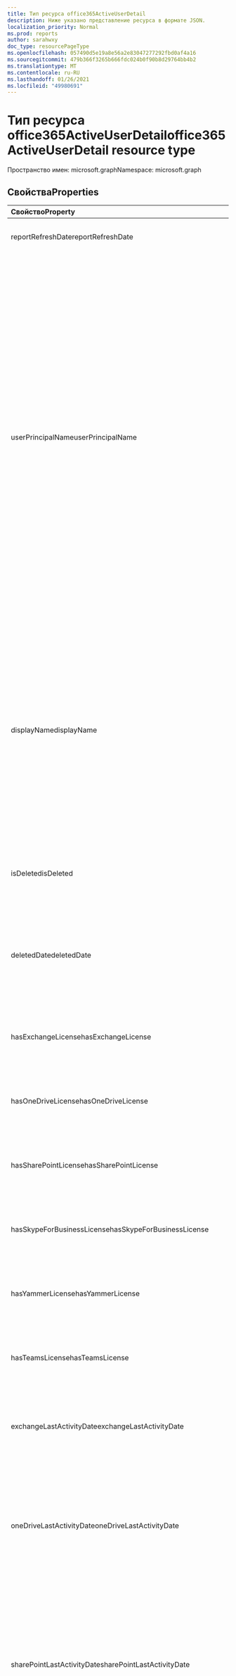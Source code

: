 ```yaml
---
title: Тип ресурса office365ActiveUserDetail
description: Ниже указано представление ресурса в формате JSON.
localization_priority: Normal
ms.prod: reports
author: sarahwxy
doc_type: resourcePageType
ms.openlocfilehash: 057490d5e19a8e56a2e83047277292fbd0af4a16
ms.sourcegitcommit: 479b366f3265b666fdc024b0f90b8d29764bb4b2
ms.translationtype: MT
ms.contentlocale: ru-RU
ms.lasthandoff: 01/26/2021
ms.locfileid: "49980691"
---
```

# <a name="office365activeuserdetail-resource-type"></a><span data-ttu-id="2a82a-103">Тип ресурса office365ActiveUserDetail</span><span class="sxs-lookup"><span data-stu-id="2a82a-103">office365ActiveUserDetail resource type</span></span>

<span data-ttu-id="2a82a-104">Пространство имен: microsoft.graph</span><span class="sxs-lookup"><span data-stu-id="2a82a-104">Namespace: microsoft.graph</span></span>

## <a name="properties"></a><span data-ttu-id="2a82a-105">Свойства</span><span class="sxs-lookup"><span data-stu-id="2a82a-105">Properties</span></span>

| <span data-ttu-id="2a82a-106">Свойство</span><span class="sxs-lookup"><span data-stu-id="2a82a-106">Property</span></span>                          | <span data-ttu-id="2a82a-107">Тип</span><span class="sxs-lookup"><span data-stu-id="2a82a-107">Type</span></span>              | <span data-ttu-id="2a82a-108">Описание</span><span class="sxs-lookup"><span data-stu-id="2a82a-108">Description</span></span>                              |
| :-------------------------------- | :---------------- | ---------------------------------------- |
| <span data-ttu-id="2a82a-109">reportRefreshDate</span><span class="sxs-lookup"><span data-stu-id="2a82a-109">reportRefreshDate</span></span>                 | <span data-ttu-id="2a82a-110">Дата</span><span class="sxs-lookup"><span data-stu-id="2a82a-110">Date</span></span>              | <span data-ttu-id="2a82a-111">Последняя дата содержимого.</span><span class="sxs-lookup"><span data-stu-id="2a82a-111">The latest date of the content.</span></span>          |
| <span data-ttu-id="2a82a-112">userPrincipalName</span><span class="sxs-lookup"><span data-stu-id="2a82a-112">userPrincipalName</span></span>                 | <span data-ttu-id="2a82a-113">String</span><span class="sxs-lookup"><span data-stu-id="2a82a-113">String</span></span>            | <span data-ttu-id="2a82a-114">Имя участника-пользователя.</span><span class="sxs-lookup"><span data-stu-id="2a82a-114">The user principal name (UPN) of the user.</span></span> <span data-ttu-id="2a82a-115">Это имя для входа через Интернет по стандарту RFC 822.</span><span class="sxs-lookup"><span data-stu-id="2a82a-115">The UPN is an Internet-style login name for the user based on the Internet standard RFC 822.</span></span> <span data-ttu-id="2a82a-116">В соответствии с соглашением оно должно указывать на имя пользователя для электронной почты.</span><span class="sxs-lookup"><span data-stu-id="2a82a-116">By convention, this should map to the user's email name.</span></span> <span data-ttu-id="2a82a-117">Общий формат: псевдоним@домен. При этом домен должен входить в коллекцию проверенных доменов клиента.</span><span class="sxs-lookup"><span data-stu-id="2a82a-117">The general format is alias@domain, where domain must be present in the tenant’s collection of verified domains.</span></span> <span data-ttu-id="2a82a-118">Это свойство обязательно указывать при создании пользователя.</span><span class="sxs-lookup"><span data-stu-id="2a82a-118">This property is required when a user is created.</span></span> |
| <span data-ttu-id="2a82a-119">displayName</span><span class="sxs-lookup"><span data-stu-id="2a82a-119">displayName</span></span>                       | <span data-ttu-id="2a82a-120">String</span><span class="sxs-lookup"><span data-stu-id="2a82a-120">String</span></span>            | <span data-ttu-id="2a82a-121">Имя пользователя, отображаемое в адресной книге.</span><span class="sxs-lookup"><span data-stu-id="2a82a-121">The name displayed in the address book for the user.</span></span> <span data-ttu-id="2a82a-122">Обычно это сочетание имени, отчества и фамилии пользователя.</span><span class="sxs-lookup"><span data-stu-id="2a82a-122">This is usually the combination of the user's first name, middle initial, and last name.</span></span> <span data-ttu-id="2a82a-123">Это свойство необходимо указывать при создании пользователя. Его невозможно удалить при обновлении.</span><span class="sxs-lookup"><span data-stu-id="2a82a-123">This property is required when a user is created and it cannot be cleared during updates.</span></span> |
| <span data-ttu-id="2a82a-124">isDeleted</span><span class="sxs-lookup"><span data-stu-id="2a82a-124">isDeleted</span></span>                         | <span data-ttu-id="2a82a-125">Boolean</span><span class="sxs-lookup"><span data-stu-id="2a82a-125">Boolean</span></span>           | <span data-ttu-id="2a82a-126">Был ли этот пользователь удален или удален с помягким образом.</span><span class="sxs-lookup"><span data-stu-id="2a82a-126">Whether this user has been deleted or soft deleted.</span></span> |
| <span data-ttu-id="2a82a-127">deletedDate</span><span class="sxs-lookup"><span data-stu-id="2a82a-127">deletedDate</span></span>                       | <span data-ttu-id="2a82a-128">Дата</span><span class="sxs-lookup"><span data-stu-id="2a82a-128">Date</span></span>              | <span data-ttu-id="2a82a-129">Дата операции удаления.</span><span class="sxs-lookup"><span data-stu-id="2a82a-129">The date when the delete operation happened.</span></span> <span data-ttu-id="2a82a-130">Значение по умолчанию — null, если пользователь не был удален.</span><span class="sxs-lookup"><span data-stu-id="2a82a-130">Default value is "null" when the user has not been deleted.</span></span> |
| <span data-ttu-id="2a82a-131">hasExchangeLicense</span><span class="sxs-lookup"><span data-stu-id="2a82a-131">hasExchangeLicense</span></span>                | <span data-ttu-id="2a82a-132">Boolean</span><span class="sxs-lookup"><span data-stu-id="2a82a-132">Boolean</span></span>           | <span data-ttu-id="2a82a-133">Назначена ли пользователю лицензия Exchange.</span><span class="sxs-lookup"><span data-stu-id="2a82a-133">Whether the user has been assigned an Exchange license.</span></span> |
| <span data-ttu-id="2a82a-134">hasOneDriveLicense</span><span class="sxs-lookup"><span data-stu-id="2a82a-134">hasOneDriveLicense</span></span>                | <span data-ttu-id="2a82a-135">Boolean</span><span class="sxs-lookup"><span data-stu-id="2a82a-135">Boolean</span></span>           | <span data-ttu-id="2a82a-136">Назначена ли пользователю лицензия на OneDrive.</span><span class="sxs-lookup"><span data-stu-id="2a82a-136">Whether the user has been assigned a OneDrive license.</span></span> |
| <span data-ttu-id="2a82a-137">hasSharePointLicense</span><span class="sxs-lookup"><span data-stu-id="2a82a-137">hasSharePointLicense</span></span>              | <span data-ttu-id="2a82a-138">Boolean</span><span class="sxs-lookup"><span data-stu-id="2a82a-138">Boolean</span></span>           | <span data-ttu-id="2a82a-139">Назначена ли пользователю лицензия SharePoint.</span><span class="sxs-lookup"><span data-stu-id="2a82a-139">Whether the user has been assigned a SharePoint license.</span></span> |
| <span data-ttu-id="2a82a-140">hasSkypeForBusinessLicense</span><span class="sxs-lookup"><span data-stu-id="2a82a-140">hasSkypeForBusinessLicense</span></span>        | <span data-ttu-id="2a82a-141">Boolean</span><span class="sxs-lookup"><span data-stu-id="2a82a-141">Boolean</span></span>           | <span data-ttu-id="2a82a-142">Назначена ли пользователю лицензия Skype для бизнеса.</span><span class="sxs-lookup"><span data-stu-id="2a82a-142">Whether the user has been assigned a Skype For Business license.</span></span> |
| <span data-ttu-id="2a82a-143">hasYammerLicense</span><span class="sxs-lookup"><span data-stu-id="2a82a-143">hasYammerLicense</span></span>                  | <span data-ttu-id="2a82a-144">Boolean</span><span class="sxs-lookup"><span data-stu-id="2a82a-144">Boolean</span></span>           | <span data-ttu-id="2a82a-145">Назначена ли пользователю лицензия на Yammer.</span><span class="sxs-lookup"><span data-stu-id="2a82a-145">Whether the user has been assigned a Yammer license.</span></span> |
| <span data-ttu-id="2a82a-146">hasTeamsLicense</span><span class="sxs-lookup"><span data-stu-id="2a82a-146">hasTeamsLicense</span></span>                   | <span data-ttu-id="2a82a-147">Boolean</span><span class="sxs-lookup"><span data-stu-id="2a82a-147">Boolean</span></span>           | <span data-ttu-id="2a82a-148">Назначена ли пользователю лицензия Teams.</span><span class="sxs-lookup"><span data-stu-id="2a82a-148">Whether the user has been assigned a Teams license.</span></span> |
| <span data-ttu-id="2a82a-149">exchangeLastActivityDate</span><span class="sxs-lookup"><span data-stu-id="2a82a-149">exchangeLastActivityDate</span></span>          | <span data-ttu-id="2a82a-150">Дата</span><span class="sxs-lookup"><span data-stu-id="2a82a-150">Date</span></span>              | <span data-ttu-id="2a82a-151">Дата последнего чтения или отправки пользователем сообщения электронной почты.</span><span class="sxs-lookup"><span data-stu-id="2a82a-151">The date when user last read or sent email.</span></span> |
| <span data-ttu-id="2a82a-152">oneDriveLastActivityDate</span><span class="sxs-lookup"><span data-stu-id="2a82a-152">oneDriveLastActivityDate</span></span>          | <span data-ttu-id="2a82a-153">Дата</span><span class="sxs-lookup"><span data-stu-id="2a82a-153">Date</span></span>              | <span data-ttu-id="2a82a-154">Дата последнего просмотра или изменения пользователем файлов, общих файлов внутри или извне или синхронизированных файлов.</span><span class="sxs-lookup"><span data-stu-id="2a82a-154">The date when user last viewed or edited files, shared files internally or externally, or synced files.</span></span> |
| <span data-ttu-id="2a82a-155">sharePointLastActivityDate</span><span class="sxs-lookup"><span data-stu-id="2a82a-155">sharePointLastActivityDate</span></span>        | <span data-ttu-id="2a82a-156">Дата</span><span class="sxs-lookup"><span data-stu-id="2a82a-156">Date</span></span>              | <span data-ttu-id="2a82a-157">Дата последнего просмотра или изменения пользователем файлов, общих файлов внутри или извне, синхронизированных файлов или просмотров страниц SharePoint.</span><span class="sxs-lookup"><span data-stu-id="2a82a-157">The date when user last viewed or edited files, shared files internally or externally, synced files, or viewed SharePoint pages.</span></span> |
| <span data-ttu-id="2a82a-158">skypeForBusinessLastActivityDate</span><span class="sxs-lookup"><span data-stu-id="2a82a-158">skypeForBusinessLastActivityDate</span></span>  | <span data-ttu-id="2a82a-159">Дата</span><span class="sxs-lookup"><span data-stu-id="2a82a-159">Date</span></span>              | <span data-ttu-id="2a82a-160">Дата последней организации или участия пользователя в конференциях или в одноранговых сеансах.</span><span class="sxs-lookup"><span data-stu-id="2a82a-160">The date when user last organized or participated in conferences, or joined peer-to-peer sessions.</span></span> |
| <span data-ttu-id="2a82a-161">yammerLastActivityDate</span><span class="sxs-lookup"><span data-stu-id="2a82a-161">yammerLastActivityDate</span></span>            | <span data-ttu-id="2a82a-162">Дата</span><span class="sxs-lookup"><span data-stu-id="2a82a-162">Date</span></span>              | <span data-ttu-id="2a82a-163">Дата последней публикации, чтения или понравившейся публикации сообщения пользователем.</span><span class="sxs-lookup"><span data-stu-id="2a82a-163">The date when user last posted, read, or liked message.</span></span> |
| <span data-ttu-id="2a82a-164">teamsLastActivityDate</span><span class="sxs-lookup"><span data-stu-id="2a82a-164">teamsLastActivityDate</span></span>             | <span data-ttu-id="2a82a-165">Дата</span><span class="sxs-lookup"><span data-stu-id="2a82a-165">Date</span></span>              | <span data-ttu-id="2a82a-166">Дата последней публикации сообщений в каналах группы, сообщений в сеансах закрытого чата или участия в собраниях или звонках.</span><span class="sxs-lookup"><span data-stu-id="2a82a-166">The date when user last posted messages in team channels, sent messages in private chat sessions, or participated in meetings or calls.</span></span> |
| <span data-ttu-id="2a82a-167">exchangeLicenseAssignDate</span><span class="sxs-lookup"><span data-stu-id="2a82a-167">exchangeLicenseAssignDate</span></span>         | <span data-ttu-id="2a82a-168">Дата</span><span class="sxs-lookup"><span data-stu-id="2a82a-168">Date</span></span>              | <span data-ttu-id="2a82a-169">Дата последней даты, когда пользователю была назначена лицензия Exchange.</span><span class="sxs-lookup"><span data-stu-id="2a82a-169">The last date when the user was assigned an Exchange license.</span></span> |
| <span data-ttu-id="2a82a-170">oneDriveLicenseAssignDate</span><span class="sxs-lookup"><span data-stu-id="2a82a-170">oneDriveLicenseAssignDate</span></span>         | <span data-ttu-id="2a82a-171">Дата</span><span class="sxs-lookup"><span data-stu-id="2a82a-171">Date</span></span>              | <span data-ttu-id="2a82a-172">Дата последней даты, когда пользователю была назначена лицензия на OneDrive.</span><span class="sxs-lookup"><span data-stu-id="2a82a-172">The last date when the user was assigned a OneDrive license.</span></span> |
| <span data-ttu-id="2a82a-173">sharePointLicenseAssignDate</span><span class="sxs-lookup"><span data-stu-id="2a82a-173">sharePointLicenseAssignDate</span></span>       | <span data-ttu-id="2a82a-174">Дата</span><span class="sxs-lookup"><span data-stu-id="2a82a-174">Date</span></span>              | <span data-ttu-id="2a82a-175">Дата последнего назначения пользователю лицензии SharePoint.</span><span class="sxs-lookup"><span data-stu-id="2a82a-175">The last date when the user was assigned a SharePoint license.</span></span> |
| <span data-ttu-id="2a82a-176">skypeForBusinessLicenseAssignDate</span><span class="sxs-lookup"><span data-stu-id="2a82a-176">skypeForBusinessLicenseAssignDate</span></span> | <span data-ttu-id="2a82a-177">Дата</span><span class="sxs-lookup"><span data-stu-id="2a82a-177">Date</span></span>              | <span data-ttu-id="2a82a-178">Дата последней даты, когда пользователю была назначена лицензия Skype для бизнеса.</span><span class="sxs-lookup"><span data-stu-id="2a82a-178">The last date when the user was assigned a Skype For Business license.</span></span> |
| <span data-ttu-id="2a82a-179">yammerLicenseAssignDate</span><span class="sxs-lookup"><span data-stu-id="2a82a-179">yammerLicenseAssignDate</span></span>           | <span data-ttu-id="2a82a-180">Дата</span><span class="sxs-lookup"><span data-stu-id="2a82a-180">Date</span></span>              | <span data-ttu-id="2a82a-181">Дата последней даты, когда пользователю была назначена лицензия на Yammer.</span><span class="sxs-lookup"><span data-stu-id="2a82a-181">The last date when the user was assigned a Yammer license.</span></span> |
| <span data-ttu-id="2a82a-182">teamsLicenseAssignDate</span><span class="sxs-lookup"><span data-stu-id="2a82a-182">teamsLicenseAssignDate</span></span>            | <span data-ttu-id="2a82a-183">Дата</span><span class="sxs-lookup"><span data-stu-id="2a82a-183">Date</span></span>              | <span data-ttu-id="2a82a-184">Дата последней даты, когда пользователю была назначена лицензия Teams.</span><span class="sxs-lookup"><span data-stu-id="2a82a-184">The last date when the user was assigned a Teams license.</span></span> |
| <span data-ttu-id="2a82a-185">assignedProducts</span><span class="sxs-lookup"><span data-stu-id="2a82a-185">assignedProducts</span></span>                  | <span data-ttu-id="2a82a-186">Коллекция String</span><span class="sxs-lookup"><span data-stu-id="2a82a-186">String collection</span></span> | <span data-ttu-id="2a82a-187">Все продукты, которые назначены пользователю.</span><span class="sxs-lookup"><span data-stu-id="2a82a-187">All the products assigned for the user.</span></span>  |

## <a name="json-representation"></a><span data-ttu-id="2a82a-188">Представление JSON</span><span class="sxs-lookup"><span data-stu-id="2a82a-188">JSON representation</span></span>

<span data-ttu-id="2a82a-189">Ниже указано представление ресурса в формате JSON.</span><span class="sxs-lookup"><span data-stu-id="2a82a-189">The following is a JSON representation of the resource.</span></span>

<!-- {
  "blockType": "resource",
  "@odata.type": "microsoft.graph.office365ActiveUserDetail"
} -->

```json
{
  "reportRefreshDate": "Date", 
  "userPrincipalName": "String", 
  "displayName": "String", 
  "isDeleted": true, 
  "deletedDate": "Date", 
  "hasExchangeLicense": true, 
  "hasOneDriveLicense": true, 
  "hasSharePointLicense": true, 
  "hasSkypeForBusinessLicense": true, 
  "hasYammerLicense": true, 
  "hasTeamsLicense": true, 
  "exchangeLastActivityDate": "Date", 
  "oneDriveLastActivityDate": "Date", 
  "sharePointLastActivityDate": "Date", 
  "skypeForBusinessLastActivityDate": "Date", 
  "yammerLastActivityDate": "Date", 
  "teamsLastActivityDate": "Date", 
  "exchangeLicenseAssignDate": "Date", 
  "oneDriveLicenseAssignDate": "Date", 
  "sharePointLicenseAssignDate": "Date", 
  "skypeForBusinessLicenseAssignDate": "Date", 
  "yammerLicenseAssignDate": "Date", 
  "teamsLicenseAssignDate": "Date", 
  "assignedProducts": ["String"]
}
```


